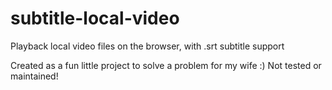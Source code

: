 # subtitle-local-video
Playback local video files on the browser, with .srt subtitle support

Created as a fun little project to solve a problem for my wife :)
Not tested or maintained!
